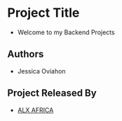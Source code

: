 
# Project Title

- Welcome to my Backend Projects


## Authors

- Jessica Oviahon


## Project Released By

- [ALX AFRICA](https://www.alxafrica.com/)

